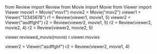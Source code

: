 from Review import Review
from Movie import Movie
from Viewer import Viewer
movie1 = Movie("mov1")
movie2 = Movie("mov2")
viewer1 = Viewer("12345678")
r1 = Review(viewer1, movie1,  5)
viewer2 = Viewer("asdffghf")
r2 = Review(viewer2, movie1,  5)
r2 = Review(viewer2, movie2,  4)
r2 = Review(viewer2, movie2,  5)

viewer.reviewed_movie(movie)
r.viewer.movies



viewer2 = Viewer("asdffghf")
r2 = Review(viewer2, movie1,  4)